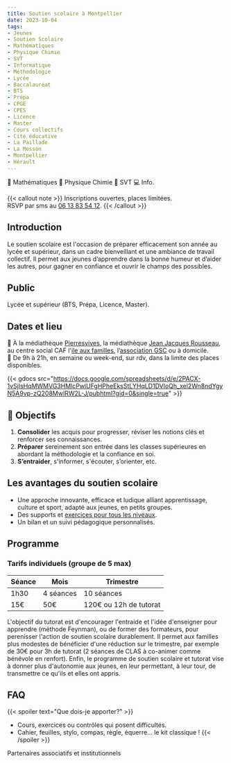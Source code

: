 ```yaml
---
title: Soutien scolaire à Montpellier
date: 2023-10-04
tags:
- Jeunes
- Soutien Scolaire
- Mathématiques
- Physique Chimie
- SVT
- Informatique
- Méthodologie
- Lycée
- Baccalauréat
- BTS
- Prépa
- CPGE
- CPES
- Licence
- Master
- Cours collectifs
- Cité éducative
- La Paillade
- La Mosson
- Montpellier
- Hérault
---
```


📐 Mathématiques 🧪 Physique Chimie 🧬 SVT 💻 Info.

<!--more-->

{{< callout note >}}
Inscriptions ouvertes, places limitées. <br>
RSVP par sms au <a href="tel:0613835412">06 13 83 54 12</a>.
{{< /callout >}}

## Introduction

Le soutien scolaire est l'occasion de préparer efficacement son année au lycée et supérieur, dans un cadre bienveillant et une ambiance de travail collectif. Il permet aux jeunes d’apprendre dans la bonne humeur et d’aider les autres, pour gagner en confiance et ouvrir le champs des possibles.

## Public

Lycée et supérieur (BTS, Prépa, Licence, Master).

## Dates et lieu

📍 À la médiathèque [Pierresvives](https://pierresvives.herault.fr/663-horaires-d-ouverture.htm), la médiathèque [Jean Jacques Rousseau](https://mediatheques.montpellier3m.fr/default/mediatheque-jean-jacques-rousseau.aspx?_lg=fr-FR), au centre social CAF l'[ile aux familles](https://www.cultureetsportsolidaires34.fr/Partenaires/_Centre-Social-CAF-Paillade-l-ile-aux-familles), l’[association GSC](https://www.helloasso.com/associations/generations-solidaires-et-citoyennes) ou à domicile. <br>
📅 De 9h à 21h, en semaine ou week-end, sur rdv, dans la limite des places disponibles.

{{< gdocs src="https://docs.google.com/spreadsheets/d/e/2PACX-1vSjIsHqMWMVG3HMlcPwlUFgHPheEksStLYHqLD1DVIoQh_xel2Wn8ndYgyN5A9vp-zQ208MwIRW2L-J/pubhtml?gid=0&single=true" >}}

## 🎯 Objectifs

1. <b>Consolider</b> les acquis pour progresser, réviser les notions clés et renforcer ses connaissances.
2. <b>Préparer</b> sereinement son entrée dans les classes supérieures en abordant la méthodologie et la confiance en soi.
3. <b>S’entraider</b>, s'informer, s'écouter, s’orienter, etc.

## Les avantages du soutien scolaire

- Une approche innovante, efficace et ludique alliant apprentissage, culture et sport, adapté aux jeunes, en petits groupes.
- Des supports et [exercices pour tous les niveaux](https://www.mtpcours.fr/c/maths/).
- Un bilan et un suivi pédagogique personnalisés.

## Programme

###  Tarifs individuels (groupe de 5 max)

| Séance | Mois | Trimestre |
|---|---|---|
| 1h30 | 4 séances | 10 séances |
| 15€ | 50€ | 120€ ou 12h de tutorat |

L'objectif du tutorat est d'encourager l'entraide et l'idée d'enseigner pour apprendre (méthode Feynman), ou de former des formateurs, pour perenisser l'action de soutien scolaire durablement. Il permet aux familles plus modestes de bénéficier d'une réduction sur le trimestre, par exemple de 30€ pour 3h de tutorat (2 séances de CLAS à co-animer comme bénévole en renfort). Enfin, le programme de soutien scolaire et tutorat vise à donner plus d'autonomie aux jeunes, en leur permettant, à leur tour, de transmettre ce qu'ils et elles ont appris.

## FAQ

{{< spoiler text="Que dois-je apporter?" >}}
- Cours, exercices ou contrôles qui posent difficultés.
- Cahier, feuilles, stylo, compas, règle, équerre... le kit classique !
{{< /spoiler >}}

Partenaires associatifs et institutionnels